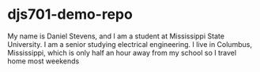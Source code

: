 # djs701-demo-repo

My name is Daniel Stevens, and I am a student at Mississippi State University. I am a senior studying electrical engineering. I live in Columbus, Mississippi, which is only half an hour away from my school so I travel home most weekends
